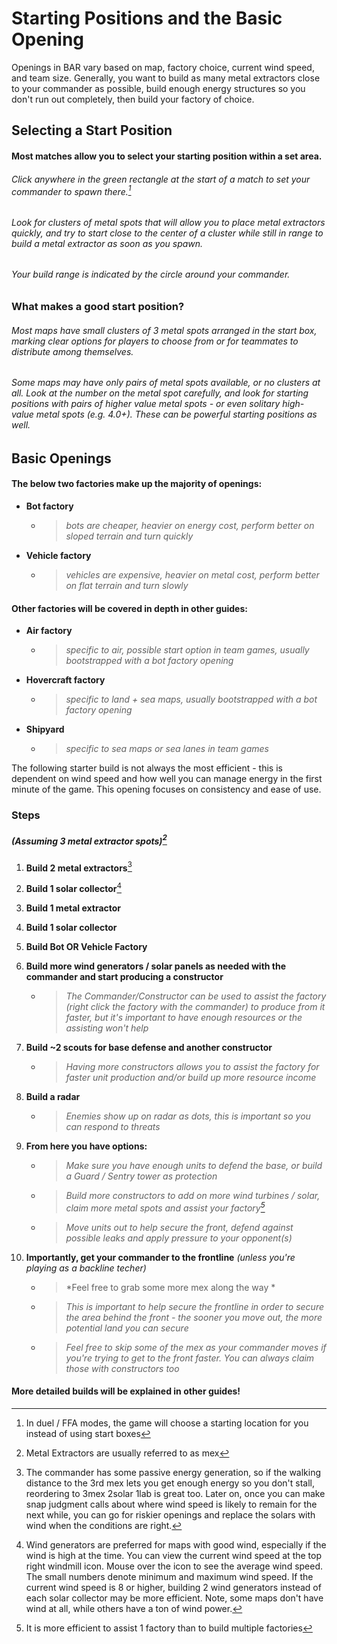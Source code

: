 # Starting Positions and the Basic Opening

Openings in BAR vary based on map, factory choice, current wind speed, and team size. Generally, you want to build as many metal extractors close to your commander as possible, build enough energy structures so you don't run out completely, then build your factory of choice.

## Selecting a Start Position

#### Most matches allow you to select your starting position within a set area.

###### Click anywhere in the green rectangle at the start of a match to set your commander to spawn there.[^1]
###### Look for clusters of metal spots that will allow you to place metal extractors quickly, and try to start close to the center of a cluster while still in range to build a metal extractor as soon as you spawn. 
###### Your build range is indicated by the circle around your commander.

### What makes a good start position?

###### Most maps have small clusters of 3 metal spots arranged in the start box, marking clear options for players to choose from or for teammates to distribute among themselves.

###### Some maps may have only pairs of metal spots available, or no clusters at all. Look at the number on the metal spot carefully, and look for starting positions with pairs of higher value metal spots - or even solitary high-value metal spots (e.g. 4.0+). These can be powerful starting positions as well. 

## Basic Openings

#### The below two factories make up the majority of openings:

- **Bot factory**
    - >*bots are cheaper, heavier on energy cost, perform better on sloped terrain and turn quickly*
      
- **Vehicle factory**
    - > *vehicles are expensive, heavier on metal cost, perform better on flat terrain and turn slowly*

#### Other factories will be covered in depth in other guides:

- **Air factory**
    - > *specific to air, possible start option in team games, usually bootstrapped with a bot factory opening*
- **Hovercraft factory**
    - > *specific to land + sea maps, usually bootstrapped with a bot factory opening*
- **Shipyard**
    - > *specific to sea maps or sea lanes in team games*

The following starter build is not always the most efficient - this is dependent on wind speed and how well you can manage energy in the first minute of the game. This opening focuses on consistency and ease of use.

### Steps

##### (Assuming 3 metal extractor spots)[^2]

1. **Build 2 metal extractors**[^3]

2. **Build 1 solar collector**[^4]

3. **Build 1 metal extractor**

4. **Build 1 solar collector**
  
5. **Build Bot OR Vehicle Factory**
    
6. **Build more wind generators / solar panels as needed with the commander and start producing a constructor**
    - > *The Commander/Constructor can be used to assist the factory (right click the factory with the commander) to produce from it faster, but it's important to have enough resources or the assisting won't help*
    
7. **Build ~2 scouts for base defense and another constructor**
    - > *Having more constructors allows you to assist the factory for faster unit production and/or build up more resource income*
    
8. **Build a radar**
    - > *Enemies show up on radar as dots, this is important so you can respond to threats*
    
9. **From here you have options:**
    - > *Make sure you have enough units to defend the base, or build a Guard / Sentry tower as protection*
    - > *Build more constructors to add on more wind turbines / solar, claim more metal spots and assist your factory[^5]*
    - > *Move units out to help secure the front, defend against possible leaks and apply pressure to your opponent(s)*

10. **Importantly, get your commander to the frontline** *(unless you're playing as a backline techer)*
    - > *Feel free to grab some more mex along the way *
    - > *This is important to help secure the frontline in order to secure the area behind the front - the sooner you move out, the more potential land you can secure*
    - > *Feel free to skip some of the mex as your commander moves if you're trying to get to the front faster. You can always claim those with constructors too*

#### More detailed builds will be explained in other guides!

[^1]: In duel / FFA modes, the game will choose a starting location for you instead of using start boxes

[^2]: Metal Extractors are usually referred to as mex

[^3]: The commander has some passive energy generation, so if the walking distance to the 3rd mex lets you get enough energy so you don't stall, reordering to 3mex 2solar 1lab is great too. Later on, once you can make snap judgment calls about where wind speed is likely to remain for the next while, you can go for riskier openings and replace the solars with wind when the conditions are right.

[^4]: Wind generators are preferred for maps with good wind, especially if the wind is high at the time. You can view the current wind speed at the top right windmill icon. Mouse over the icon to see the average wind speed. The small numbers denote minimum and maximum wind speed. If the current wind speed is 8 or higher, building 2 wind generators instead of each solar collector may be more efficient. Note, some maps don't have wind at all, while others have a ton of wind power.

[^5]: It is more efficient to assist 1 factory than to build multiple factories
